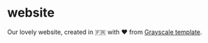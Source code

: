 # website
Our lovely website, created in 🇫🇷 with ❤️ from [Grayscale template](https://startbootstrap.com/themes/grayscale/).
